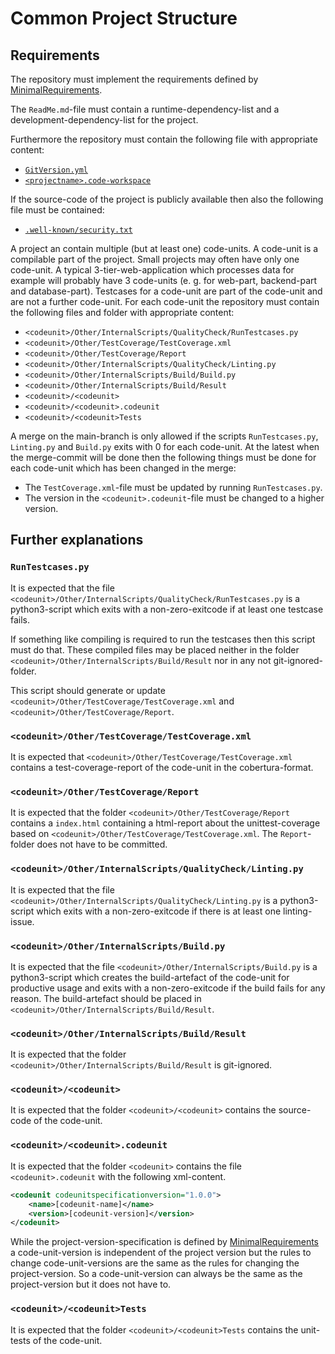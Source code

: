 # Common Project Structure

## Requirements

The repository must implement the requirements defined by [MinimalRequirements](./MinimalRequirements.md).

The `ReadMe.md`-file must contain a runtime-dependency-list and a development-dependency-list for the project.

Furthermore the repository must contain the following file with appropriate content:

- [`GitVersion.yml`](https://github.com/GitTools/GitVersion)
- [`<projectname>.code-workspace`](https://code.visualstudio.com/docs/editor/workspaces)

If the source-code of the project is publicly available then also the following file must be contained:

- [`.well-known/security.txt`](https://securitytxt.org/)

A project an contain multiple (but at least one) code-units.
A code-unit is a compilable part of the project. Small projects may often have only one code-unit. A typical 3-tier-web-application which processes data for example will probably have 3 code-units (e. g. for web-part, backend-part and database-part).
Testcases for a code-unit are part of the code-unit and are not a further code-unit.
For each code-unit the repository must contain the following files and folder with appropriate content:

- `<codeunit>/Other/InternalScripts/QualityCheck/RunTestcases.py`
- `<codeunit>/Other/TestCoverage/TestCoverage.xml`
- `<codeunit>/Other/TestCoverage/Report`
- `<codeunit>/Other/InternalScripts/QualityCheck/Linting.py`
- `<codeunit>/Other/InternalScripts/Build/Build.py`
- `<codeunit>/Other/InternalScripts/Build/Result`
- `<codeunit>/<codeunit>`
- `<codeunit>/<codeunit>.codeunit`
- `<codeunit>/<codeunit>Tests`

A merge on the main-branch is only allowed if the scripts `RunTestcases.py`, `Linting.py` and `Build.py` exits with 0 for each code-unit.
At the latest when the merge-commit will be done then the following things must be done for each code-unit which has been changed in the merge:

- The `TestCoverage.xml`-file must be updated by running `RunTestcases.py`.
- The version in the `<codeunit>.codeunit`-file must be changed to a higher version.

## Further explanations

### `RunTestcases.py`

It is expected that the file `<codeunit>/Other/InternalScripts/QualityCheck/RunTestcases.py` is a python3-script which exits with a non-zero-exitcode if at least one testcase fails.

If something like compiling is required to run the testcases then this script must do that. These compiled files may be placed neither in the folder `<codeunit>/Other/InternalScripts/Build/Result` nor in any not git-ignored-folder.

This script should generate or update `<codeunit>/Other/TestCoverage/TestCoverage.xml` and `<codeunit>/Other/TestCoverage/Report`.

### `<codeunit>/Other/TestCoverage/TestCoverage.xml`

It is expected that `<codeunit>/Other/TestCoverage/TestCoverage.xml` contains a test-coverage-report of the code-unit in the cobertura-format.

### `<codeunit>/Other/TestCoverage/Report`

It is expected that the folder `<codeunit>/Other/TestCoverage/Report` contains a `index.html` containing a html-report about the unittest-coverage based on `<codeunit>/Other/TestCoverage/TestCoverage.xml`.
The `Report`-folder does not have to be committed.

### `<codeunit>/Other/InternalScripts/QualityCheck/Linting.py`

It is expected that the file `<codeunit>/Other/InternalScripts/QualityCheck/Linting.py` is a python3-script which exits with a non-zero-exitcode if there is at least one linting-issue.

### `<codeunit>/Other/InternalScripts/Build.py`

It is expected that the file `<codeunit>/Other/InternalScripts/Build.py` is a python3-script which creates the build-artefact of the code-unit for productive usage and exits with a non-zero-exitcode if the build fails for any reason.
The build-artefact should be placed in `<codeunit>/Other/InternalScripts/Build/Result`.

### `<codeunit>/Other/InternalScripts/Build/Result`

It is expected that the folder `<codeunit>/Other/InternalScripts/Build/Result` is git-ignored.

### `<codeunit>/<codeunit>`

It is expected that the folder `<codeunit>/<codeunit>` contains the source-code of the code-unit.

### `<codeunit>/<codeunit>.codeunit`

It is expected that the folder `<codeunit>` contains the file `<codeunit>.codeunit` with the following xml-content.

```xml
<codeunit codeunitspecificationversion="1.0.0">
    <name>[codeunit-name]</name>
    <version>[codeunit-version]</version>
</codeunit>
```

While the project-version-specification is defined by [MinimalRequirements](./MinimalRequirements.md) a code-unit-version is independent of the project version but the rules to change code-unit-versions are the same as the rules for changing the project-version. So a code-unit-version can always be the same as the project-version but it does not have to.

### `<codeunit>/<codeunit>Tests`

It is expected that the folder `<codeunit>/<codeunit>Tests` contains the unit-tests of the code-unit.
